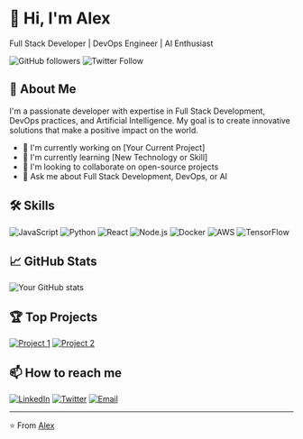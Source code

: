 # 👋 Hi, I'm Alex

Full Stack Developer | DevOps Engineer | AI Enthusiast

![GitHub followers](https://img.shields.io/github/followers/yourusername?style=social)
![Twitter Follow](https://img.shields.io/twitter/follow/yourtwitterhandle?style=social)

## 🚀 About Me

I'm a passionate developer with expertise in Full Stack Development, DevOps practices, and Artificial Intelligence. My goal is to create innovative solutions that make a positive impact on the world.

- 🔭 I'm currently working on [Your Current Project]
- 🌱 I'm currently learning [New Technology or Skill]
- 👯 I'm looking to collaborate on open-source projects
- 💬 Ask me about Full Stack Development, DevOps, or AI

## 🛠 Skills

![JavaScript](https://img.shields.io/badge/-JavaScript-black?style=flat-square&logo=javascript)
![Python](https://img.shields.io/badge/-Python-black?style=flat-square&logo=Python)
![React](https://img.shields.io/badge/-React-black?style=flat-square&logo=react)
![Node.js](https://img.shields.io/badge/-Node.js-black?style=flat-square&logo=Node.js)
![Docker](https://img.shields.io/badge/-Docker-black?style=flat-square&logo=docker)
![AWS](https://img.shields.io/badge/-AWS-black?style=flat-square&logo=amazon-aws)
![TensorFlow](https://img.shields.io/badge/-TensorFlow-black?style=flat-square&logo=tensorflow)

## 📈 GitHub Stats

![Your GitHub stats](https://github-readme-stats.vercel.app/api?username=yourusername&show_icons=true&theme=radical)

## 🏆 Top Projects

[![Project 1](https://github-readme-stats.vercel.app/api/pin/?username=yourusername&repo=project1)](https://github.com/yourusername/project1)
[![Project 2](https://github-readme-stats.vercel.app/api/pin/?username=yourusername&repo=project2)](https://github.com/yourusername/project2)

## 📫 How to reach me

[![LinkedIn](https://img.shields.io/badge/-LinkedIn-blue?style=flat-square&logo=Linkedin&logoColor=white&link=https://www.linkedin.com/in/yourprofile/)](https://www.linkedin.com/in/yourprofile/)
[![Twitter](https://img.shields.io/badge/-Twitter-blue?style=flat-square&logo=Twitter&logoColor=white&link=https://twitter.com/yourhandle)](https://twitter.com/yourhandle)
[![Email](https://img.shields.io/badge/-Email-red?style=flat-square&logo=Gmail&logoColor=white&link=mailto:your.email@example.com)](mailto:your.email@example.com)

---

⭐️ From [Alex](https://github.com/yourusername)
